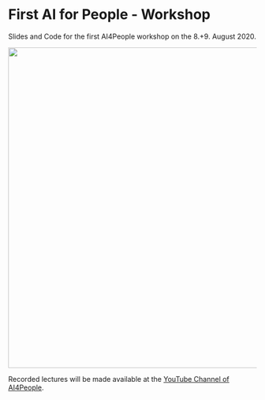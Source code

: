 # First AI for People - Workshop
Slides and Code for the first AI4People workshop on the 8.+9. August 2020.

<img src="https://i.imgur.com/CLM9nQL.jpg" width="650">

Recorded lectures will be made available at the [YouTube Channel of AI4People](https://www.youtube.com/channel/UC9Z4HmNVDFfTYx0OdW4ZAgw).

